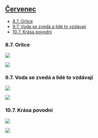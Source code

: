 ## [Červenec](2021.md)  <!-- omit in toc --> 

- [8.7. Orlice](#87-orlice)
- [9.7. Voda se zvedá a lidé to vzdávají](#97-voda-se-zvedá-a-lidé-to-vzdávají)
- [10.7. Krása povodní](#107-krása-povodní)

### 8.7. Orlice

<a href="../images/2021_july/8_1.jpg" target="_blank"><img src="../images/thumbnails/2021_july/8_1.jpg"></a>

<a href="../images/2021_july/8_2.jpg" target="_blank"><img src="../images/thumbnails/2021_july/8_2.jpg"></a>

### 9.7. Voda se zvedá a lidé to vzdávají

<a href="../images/2021_july/9_1.jpg" target="_blank"><img src="../images/thumbnails/2021_july/9_1.jpg"></a>

<a href="../images/2021_july/9_2.jpg" target="_blank"><img src="../images/thumbnails/2021_july/9_2.jpg"></a>

### 10.7. Krása povodní

<a href="../images/2021_july/10_1.jpg" target="_blank"><img src="../images/thumbnails/2021_july/10_1.jpg"></a>

<a href="../images/2021_july/10_2.jpg" target="_blank"><img src="../images/thumbnails/2021_july/10_2.jpg"></a>

